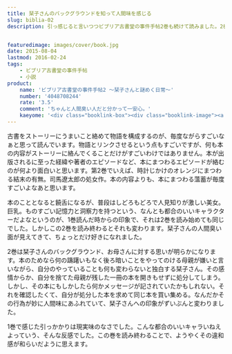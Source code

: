 ```yaml
---
title: 栞子さんのバックグラウンドを知って人間味を感じる
slug: biblia-02
description: 引っ感じると言いつつビブリア古書堂の事件手帖2巻も続けて読みました。2巻では栞子さんのバックグラウンドが少し明らかになります。妙に人間臭い一面を垣間見ることが出来た気がして、栞子さんというキャラクターが少し身近に感じられるようになりました。


featuredimage: images/cover/book.jpg
date: 2015-08-04
lastmod: 2016-02-24
tags: 
    - ビブリア古書堂の事件手帖
    - 小説
product:
    name: 'ビブリア古書堂の事件手帖2 〜栞子さんと謎めく日常〜'
    number: '4048708244'
    rate: '3.5'
    comment: 'ちゃんと人間臭い人だと分かって一安心。'
    kaeyome: '<div class="booklink-box"><div class="booklink-image"><a href="http://www.amazon.co.jp/exec/obidos/asin/4048708244/illusionspace-22/" target="_blank" ><img src="https://ecx.images-amazon.com/images/I/51a93HRP0-L._SL160_.jpg" style="border: none;" /></a></div><div class="booklink-info"><div class="booklink-name"><a href="http://www.amazon.co.jp/exec/obidos/asin/4048708244/illusionspace-22/" target="_blank" >ビブリア古書堂の事件手帖 2 栞子さんと謎めく日常 (メディアワークス文庫)</a><div class="booklink-powered-date">posted with <a href="http://yomereba.com" rel="nofollow" target="_blank">ヨメレバ</a></div></div><div class="booklink-detail">三上 延 アスキー・メディアワークス 2011-10-25    </div><div class="booklink-link2"><div class="shoplinkamazon"><a href="http://www.amazon.co.jp/exec/obidos/asin/4048708244/illusionspace-22/" target="_blank" >Amazon</a></div><div class="shoplinkkindle"><a href="http://www.amazon.co.jp/exec/obidos/ASIN/B00BB9F0OK/illusionspace-22/" target="_blank" >Kindle</a></div><div class="shoplinkrakuten"><a href="http://hb.afl.rakuten.co.jp/hgc/11acbc01.369b1bf6.11acbc02.cabf9fe9/?pc=http%3A%2F%2Fbooks.rakuten.co.jp%2Frb%2F11417927%2F%3Fscid%3Daf_ich_link_urltxt%26m%3Dhttp%3A%2F%2Fm.rakuten.co.jp%2Fev%2Fbook%2F" target="_blank" >楽天ブックス</a></div>                  	  <div class="shoplinkkino"><a href="http://ck.jp.ap.valuecommerce.com/servlet/referral?sid=3085416&pid=882196163&vc_url=http%3A%2F%2Fwww.kinokuniya.co.jp%2Ff%2Fdsg-01-9784048708241" target="_blank" >紀伊國屋書店<img src="https://ad.jp.ap.valuecommerce.com/servlet/gifbanner?sid=3085416&pid=882196163" height="1" width="1" border="0"></a></div>	  	  	</div></div><div class="booklink-footer"></div></div>'
---
```


古書をストーリーにうまいこと絡めて物語を構成するのが、毎度ながらすごいなぁと思って読んでいます。物語とリンクさせるという点もすごいですが、何も本の内容がストーリーに絡んでくることだけがすごいわけではありません。本が出版されるに至った経緯や著者のエピソードなど、本にまつわるエピソードが絡むのが何より面白いと思います。第2巻でいえば、時計じかけのオレンジにまつわる結末の有無。司馬遼太郎の処女作。本の内容よりも、本にまつわる薀蓄が毎度すごいよなあと思います。

本のこととなると饒舌になるが、普段はしどろもどろで人見知りが激しい美女。巨乳。ものすごい記憶力と洞察力を持つという、なんとも都合のいいキャラクターだよなというのが、1巻読んだ時からの印象で、それは2巻を読み始めても同じでした。しかしこの2巻を読み終わるとそれも変わります。栞子さんの人間臭い面が見えてきて、ちょっとだけ好きになれました。

2巻は栞子さんのバックグラウンド、お母さんに対する思いが明らかになります。本のためなら何の躊躇いもなく後ろ暗いことをやってのける母親が嫌いと言いながら、自分のやっていることも何も変わらないと独白する栞子さん。その感情からか、自分を捨てた母親が残した一冊の本を開きもせずに処分してしまう。しかし、その本にもしかしたら何かメッセージが記されていたかもしれない。それを確認したくて、自分が処分した本を求めて同じ本を買い集める。なんだかその行為が妙に人間味にあふれていて、栞子さんへの印象がずいぶんと変わりました。

1巻で感じた引っかかりは現実味のなさでした。こんな都合のいいキャラいねえよっていう、そんな反感でした。この巻を読み終わることで、ようやくその違和感が和らいだように思えます。


  